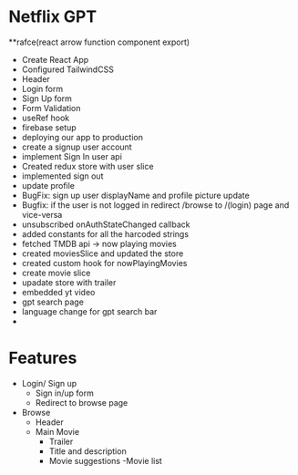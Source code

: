 # Netflix GPT
**rafce(react arrow function component export)

- Create React App
- Configured TailwindCSS
- Header    
- Login form
- Sign Up form
- Form Validation 
- useRef hook 
- firebase setup
- deploying our app to production
- create a signup user account
- implement Sign In user api
- Created redux store with user slice
- implemented sign out
- update profile
- BugFix: sign up user displayName and profile picture update
- Bugfix: if the user is not logged in redirect /browse to /(login) page and vice-versa
- unsubscribed onAuthStateChanged callback
- added constants for all the harcoded strings
- fetched TMDB api -> now playing movies
- created moviesSlice and updated the store
- created custom hook for nowPlayingMovies
- create movie slice
- upadate store with trailer
- embedded yt video
- gpt search page
- language change for gpt search bar
-

# Features
- Login/ Sign up
    - Sign in/up form
    - Redirect to browse page
- Browse
    - Header
    - Main Movie
        - Trailer
        - Title and description
        - Movie suggestions
            -Movie list